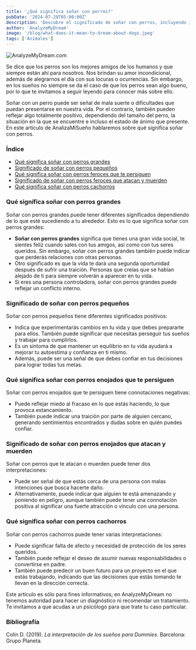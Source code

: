 ```yaml
---
title: '¿Qué significa soñar con perros?'
pubDate: '2024-07-29T05:00:00Z'
description: 'Descubre el significado de soñar con perros, incluyendo interpretaciones sobre perros grandes, pequeños, salvajes, cachorros y más.'
author: 'AnalyzeMyDream'
image: '/blog/what-does-it-mean-to-dream-about-dogs.jpeg'
tags: ['Animales']
---
```


![AnalyzeMyDream.com](/blog/what-does-it-mean-to-dream-about-dogs.jpeg)

Se dice que los perros son los mejores amigos de los humanos y que siempre están ahí para nosotros. Nos brindan su amor incondicional, además de alegrarnos el día con sus locuras o ocurrencias. Sin embargo, en los sueños no siempre se da el caso de que los perros sean algo bueno, por lo que te invitamos a seguir leyendo para conocer más sobre ello.

Soñar con un perro puede ser señal de mala suerte o dificultades que puedan presentarse en nuestra vida. Por el contrario, también pueden reflejar algo totalmente positivo, dependiendo del tamaño del perro, la situación en la que se encuentre e incluso el estado de ánimo que presente. En este artículo de AnalizaMiSueño hablaremos sobre qué significa soñar con perros.

### Índice

- [Qué significa soñar con perros grandes](#que-significa-soñar-con-perros-grandes)
- [Significado de soñar con perros pequeños](#significado-de-soñar-con-perros-pequenos)
- [Qué significa soñar con perros feroces que te persiguen](#que-significa-soñar-con-perros-feroces-que-te-persiguen)
- [Significado de soñar con perros feroces que atacan y muerden](#significado-de-soñar-con-perros-feroces-que-atacan-y-muerden)
- [Qué significa soñar con perros cachorros](#que-significa-soñar-con-perros-cachorros)

### Qué significa soñar con perros grandes

Soñar con perros grandes puede tener diferentes significados dependiendo de lo que esté sucediendo a tu alrededor. Esto es lo que significa soñar con perros grandes:

- **Soñar con perros grandes** significa que tienes una gran vida social, te sientes feliz cuando sales con tus amigos, así como con tus seres queridos. Sin embargo, soñar con perros grandes también puede indicar que perderás relaciones con otras personas.
- Otro significado es que la vida te dará una segunda oportunidad después de sufrir una traición. Personas que creías que se habían alejado de ti para siempre volverán a aparecer en tu vida.
- Si eres una persona controladora, soñar con perros grandes puede reflejar un conflicto interno.

### Significado de soñar con perros pequeños

Soñar con perros pequeños tiene diferentes significados positivos:

- Indica que experimentarás cambios en tu vida y que debes prepararte para ellos. También puede significar que necesitas perseguir tus sueños y trabajar para cumplirlos.
- Es un síntoma de que mantener un equilibrio en tu vida ayudará a mejorar tu autoestima y confianza en ti mismo.
- Además, puede ser una señal de que debes confiar en tus decisiones para lograr todas tus metas.

### Qué significa soñar con perros enojados que te persiguen

Soñar con perros enojados que te persiguen tiene connotaciones negativas:

- Puede reflejar miedo al fracaso en lo que estás haciendo, lo que provoca estancamiento.
- También puede indicar una traición por parte de alguien cercano, generando sentimientos encontrados y dudas sobre en quién puedes confiar.

### Significado de soñar con perros enojados que atacan y muerden

Soñar con perros que te atacan o muerden puede tener dos interpretaciones:

- Puede ser señal de que estás cerca de una persona con malas intenciones que busca hacerte daño.
- Alternativamente, puede indicar que alguien te está amenazando y poniendo en peligro, aunque también puede tener una connotación positiva al significar una fuerte atracción o vínculo con una persona.

### Qué significa soñar con perros cachorros

Soñar con perros cachorros puede tener varias interpretaciones:

- Puede significar falta de afecto y necesidad de protección de los seres queridos.
- También puede reflejar el deseo de asumir nuevas responsabilidades o convertirse en padre.
- También puede predecir un buen futuro para un proyecto en el que estás trabajando, indicando que las decisiones que estás tomando te llevan en la dirección correcta.

Este artículo es sólo para fines informativos; en AnalyzeMyDream no tenemos autoridad para hacer un diagnóstico ni recomendar un tratamiento. Te invitamos a que acudas a un psicólogo para que trate tu caso particular.

### Bibliografía

Colin D. (2019). *La interpretación de los sueños para Dummies*. Barcelona: Grupo Planeta.
